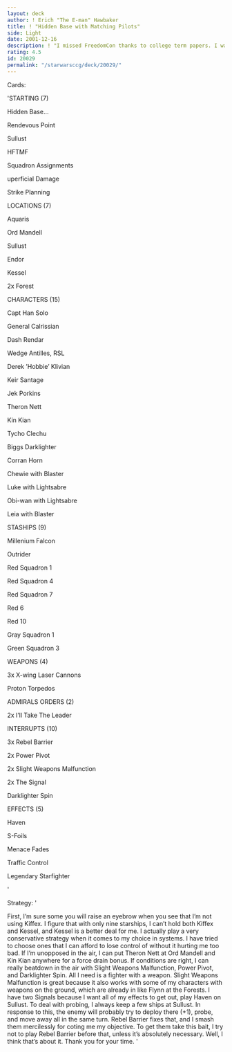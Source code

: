 ```yaml
---
layout: deck
author: ! Erich "The E-man" Hawbaker
title: ! "Hidden Base with Matching Pilots"
side: Light
date: 2001-12-16
description: ! "I missed FreedomCon thanks to college term papers. I was wondering how I would’ve done, plus I haven’t posted anything in about two months. Forgive me for being redundant."
rating: 4.5
id: 20029
permalink: "/starwarsccg/deck/20029/"
---
```

Cards: 

'STARTING (7)

Hidden Base...

Rendevous Point

Sullust

HFTMF

Squadron Assignments

uperficial Damage

Strike Planning


LOCATIONS (7)

Aquaris

Ord Mandell

Sullust

Endor

Kessel

2x Forest


CHARACTERS (15)

Capt Han Solo

General Calrissian

Dash Rendar

Wedge Antilles, RSL

Derek ’Hobbie’ Klivian

Keir Santage

Jek Porkins

Theron Nett

Kin Kian

Tycho Clechu

Biggs Darklighter

Corran Horn

Chewie with Blaster

Luke with Lightsabre

Obi-wan with Lightsabre

Leia with Blaster


STASHIPS (9)

Millenium Falcon

Outrider

Red Squadron 1

Red Squadron 4

Red Squadron 7

Red 6

Red 10

Gray Squadron 1

Green Squadron 3


WEAPONS (4)

3x X-wing Laser Cannons

Proton Torpedos


ADMIRALS ORDERS (2)

2x I’ll Take The Leader


INTERRUPTS (10)

3x Rebel Barrier

2x Power Pivot

2x Slight Weapons Malfunction

2x The Signal

Darklighter Spin


EFFECTS (5)

Haven

S-Foils

Menace Fades

Traffic Control

Legendary Starfighter




'

Strategy: '

First, I’m sure some you will raise an eyebrow when you see that I’m not using Kiffex. I figure that with only nine starships, I can’t hold both Kiffex and Kessel, and Kessel is a better deal for me. I actually play a very conservative strategy when it comes to my choice in systems. I have tried to choose ones that I can afford to lose control of without it hurting me too bad. If I’m unopposed in the air, I can put Theron Nett at Ord Mandell and Kin Kian anywhere for a force drain bonus. If conditions are right, I can really beatdown in the air with Slight Weapons Malfunction, Power Pivot, and Darklighter Spin. All I need is a fighter with a weapon. Slight Weapons Malfunction is great because it also works with some of my characters with weapons on the ground, which are already in like Flynn at the Forests. I have two Signals because I want all of my effects to get out, play Haven on Sullust. To deal with probing, I always keep a few ships at Sullust. In response to this, the enemy will probably try to deploy there (+1), probe, and move away all in the same turn. Rebel Barrier fixes that, and I smash them mercilessly for coting me my objective. To get them take this bait, I try not to play Rebel Barrier before that, unless it’s absolutely necessary. Well, I think that’s about it. Thank you for your time.       '
